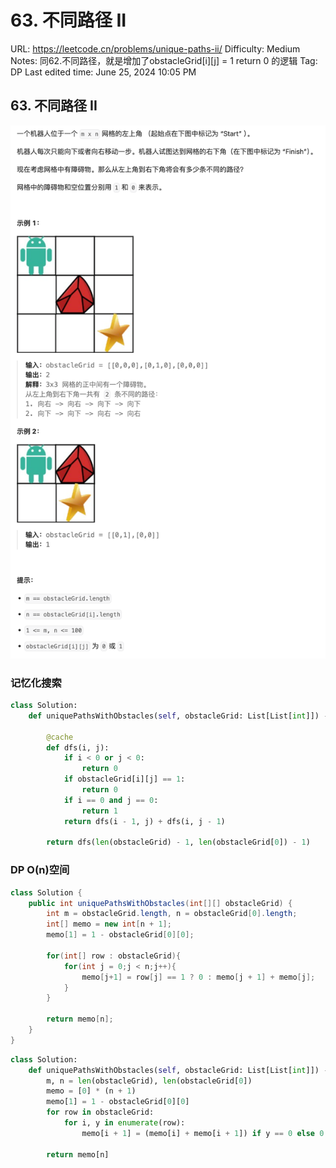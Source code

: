 # 63. 不同路径 II

URL: https://leetcode.cn/problems/unique-paths-ii/
Difficulty: Medium
Notes: 同62.不同路径，就是增加了obstacleGrid[i][j] = 1 return 0 的逻辑
Tag: DP
Last edited time: June 25, 2024 10:05 PM

## 63. 不同路径 II

![Untitled](image/63%20%E4%B8%8D%E5%90%8C%E8%B7%AF%E5%BE%84%20II/Untitled.png)

### 记忆化搜索

```python
class Solution:
    def uniquePathsWithObstacles(self, obstacleGrid: List[List[int]]) -> int:

        @cache
        def dfs(i, j):
            if i < 0 or j < 0:
                return 0
            if obstacleGrid[i][j] == 1:
                return 0
            if i == 0 and j == 0:
                return 1
            return dfs(i - 1, j) + dfs(i, j - 1)

        return dfs(len(obstacleGrid) - 1, len(obstacleGrid[0]) - 1)

```

### DP O(n)空间

```java
class Solution {
    public int uniquePathsWithObstacles(int[][] obstacleGrid) {
        int m = obstacleGrid.length, n = obstacleGrid[0].length;
        int[] memo = new int[n + 1];
        memo[1] = 1 - obstacleGrid[0][0];

        for(int[] row : obstacleGrid){
            for(int j = 0;j < n;j++){
                memo[j+1] = row[j] == 1 ? 0 : memo[j + 1] + memo[j];
            }
        }

        return memo[n];
    }
}
```

```python
class Solution:
    def uniquePathsWithObstacles(self, obstacleGrid: List[List[int]]) -> int:
        m, n = len(obstacleGrid), len(obstacleGrid[0])
        memo = [0] * (n + 1)
        memo[1] = 1 - obstacleGrid[0][0]
        for row in obstacleGrid:
            for i, y in enumerate(row):
                memo[i + 1] = (memo[i] + memo[i + 1]) if y == 0 else 0

        return memo[n]

```